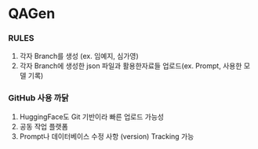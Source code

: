 # QAGen

### RULES
1. 각자 Branch를 생성 (ex. 임예지, 심가영)
2. 각자 Branch에 생성한 json 파일과 활용한자료들 업로드(ex. Prompt, 사용한 모델 기록)

### GitHub 사용 까닭 
1. HuggingFace도 Git 기반이라 빠른 업로드 가능성
2. 공동 작업 플랫폼
3. Prompt나 데이터베이스 수정 사항 (version) Tracking 가능
